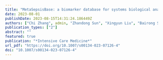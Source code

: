 ```yaml
---
title: "MetaSepsisBase: a biomarker database for systems biological analysis and personalized diagnosis of heterogeneous human sepsis"
date: 2023-08-01
publishDate: 2023-08-15T14:31:24.186449Z
authors: ["Chi Zhang", admin, "Zhandong Sun", "Xingyun Liu", "Bairong Shen"]
publication_types: ["2"]
abstract: ""
featured: true
publication: "*Intensive Care Medicine*"
url_pdf: "https://doi.org/10.1007/s00134-023-07126-4"
doi: "10.1007/s00134-023-07126-4"
---
```


